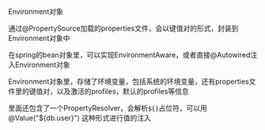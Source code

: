 Environment对象

通过@PropertySource加载的properties文件，会以键值对的形式，封装到Environment对象中

在spring的bean对象里，可以实现EnvironmentAware，或者直接@Autowired注入Environment对象



Environment对象里，存储了环境变量，包括系统的环境变量，还有properties文件里的键值对，以及激活的profiles，默认的profiles等信息

里面还包含了一个PropertyResolver，会解析`${}`占位符，可以用@Value("${db.user}") 这种形式进行值的注入